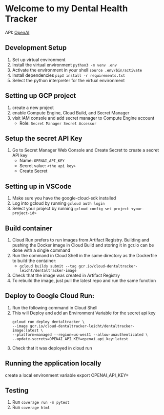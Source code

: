 # Welcome to my Dental Health Tracker

API: [OpenAI](https://platform.openai.com/docs/quickstart)

## Development Setup

1. Set up virtual environment
2. Install the virtual environment `python3 -m venv .env`
3. Activate the environment in your shell `source .env/bin/activate`
4. Install dependencies `pip3 install -r requirements.txt`
5. Select the python interpreter for the virtual environment

## Setting up GCP project

1. create a new project
2. enable Compute Engine, Cloud Build, and Secret Manager
3. visit IAM console and add secret manager to Compute Engine account
   - Role: `Secret Manager Secret Accessor`

## Setup the secret API Key

1. Go to Secret Manager Web Console and Create Secret to create a secret API key
   - Name: `OPENAI_API_KEY`
   - Secret value: `<the api key>`
   - Create Secret

## Setting up in VSCode

1. Make sure you have the google-cloud-sdk installed
2. Log into gcloud by running `gcloud auth login`
3. Select your project by running `gcloud config set project <your-project-id>`

## Build container

1. Cloud Run prefers to run images from Artifact Registry. Building and pushing the Docker image in Cloud Build and storing it in gcr.io can be done with a single command
2. Run the command in Cloud Shell in the same directory as the Dockerfile to build the container:
   - `gcloud builds submit --tag gcr.io/cloud-dentaltracker-leicht/dentaltracker-image`
3. Check that the image was created in Artifact Registry
4. To rebuild the image, just pull the latest repo and run the same function

## Deploy to Google Cloud Run:

1. Run the following command in Cloud Shell
2. This will Deploy and add an Environment Variable for the secret api key
   ```
   gcloud run deploy dentaltracker \
   --image gcr.io/cloud-dentaltracker-leicht/dentaltracker-image:latest \
   --platform=managed --region=us-west1 --allow-unauthenticated \
   --update-secrets=OPENAI_API_KEY=openai_api_key:latest
   ```
3. Check that it was deployed in cloud run

## Running the application locally

create a local environment variable export OPENAI_API_KEY=<your-openai-api-key>

## Testing

1. Run `coverage run -m pytest`
2. Run `coverage html`
